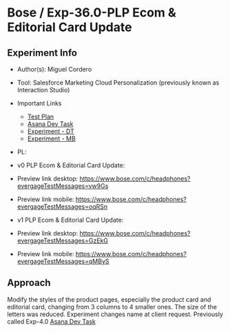 # Bose / Exp-36.0-PLP Ecom & Editorial Card Update


## Experiment Info

- Author(s): Miguel Cordero
- Tool: Salesforce Marketing Cloud Personalization (previously known as Interaction Studio)
- Important Links
  - [Test Plan](https://ts.accenture.com/:w:/r/sites/BoseCRO-DesignOptimizationPOD/_layouts/15/Doc.aspx?action=edit&sourcedoc=%7B46a533a6-e998-4749-a521-6d4524ebb8d1%7D&wdOrigin=TEAMS-ELECTRON.teamsSdk.openFilePreview&wdExp=TEAMS-CONTROL&web=1)
  - [Asana Dev Task](https://app.asana.com/0/1205572400563659/1205607125145476/f)
  - [Experiment - DT](https://bosecorporation.us-5.evergage.com/ui/new-app/#/dataset/bose_us_prod/campaigns/edit/0s0Ca)
  - [Experiment - MB](https://bosecorporation.us-5.evergage.com/ui/new-app/#/dataset/bose_us_prod/campaigns/edit/tAUkF)

- PL: 
- v0 PLP Ecom & Editorial Card Update: 
 - Preview link desktop: https://www.bose.com/c/headphones?evergageTestMessages=vw9Gs
 - Preview link mobile: https://www.bose.com/c/headphones?evergageTestMessages=oqRSn

- v1 PLP Ecom & Editorial Card Update:
 - Preview link desktop: https://www.bose.com/c/headphones?evergageTestMessages=GzEkG
 - Preview link mobile:  https://www.bose.com/c/headphones?evergageTestMessages=qMByS

## Approach
Modify the styles of the product pages, especially the product card and editorial card, changing from 3 columns to 4 smaller ones. The size of the letters was reduced.
Experiment changes name at client request. Previously called Exp-4.0 [Asana Dev Task](https://app.asana.com/0/1205572400563659/1205606973417436/f)